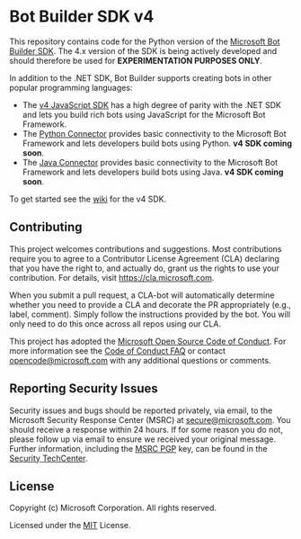 # Bot Builder SDK v4

This repository contains code for the Python version of the [Microsoft Bot Builder SDK](https://github.com/Microsoft/botbuilder-python).
The 4.x version of the SDK is being actively developed and should therefore be used for **EXPERIMENTATION PURPOSES ONLY**.

In addition to the .NET SDK, Bot Builder supports creating bots in other popular programming languages:

- The [v4 JavaScript SDK](https://github.com/Microsoft/botbuilder-js) has a high degree of parity with the .NET SDK 
  and lets you build rich bots using JavaScript for the Microsoft Bot Framework.
- The [Python Connector](https://github.com/Microsoft/botbuilder-python) provides basic connectivity to the Microsoft Bot Framework 
  and lets developers build bots using Python. **v4 SDK coming soon**.
- The [Java Connector](https://github.com/Microsoft/botbuilder-java) provides basic connectivity to the Microsoft Bot Framework 
  and lets developers build bots using Java. **v4 SDK coming soon**.

To get started see the [wiki](https://github.com/Microsoft/botbuilder-python/wiki) for the v4 SDK.

## Contributing

This project welcomes contributions and suggestions.  Most contributions require you to agree to a
Contributor License Agreement (CLA) declaring that you have the right to, and actually do, grant us
the rights to use your contribution. For details, visit https://cla.microsoft.com.

When you submit a pull request, a CLA-bot will automatically determine whether you need to provide
a CLA and decorate the PR appropriately (e.g., label, comment). Simply follow the instructions
provided by the bot. You will only need to do this once across all repos using our CLA.

This project has adopted the [Microsoft Open Source Code of Conduct](https://opensource.microsoft.com/codeofconduct/).
For more information see the [Code of Conduct FAQ](https://opensource.microsoft.com/codeofconduct/faq/) or
contact [opencode@microsoft.com](mailto:opencode@microsoft.com) with any additional questions or comments.

## Reporting Security Issues
Security issues and bugs should be reported privately, via email, to the Microsoft Security Response Center (MSRC) at [secure@microsoft.com](mailto:secure@microsoft.com). You should receive a response within 24 hours. If for some reason you do not, please follow up via email to ensure we received your original message. Further information, including the [MSRC PGP](https://technet.microsoft.com/en-us/security/dn606155) key, can be found in the [Security TechCenter](https://technet.microsoft.com/en-us/security/default).

## License

Copyright (c) Microsoft Corporation. All rights reserved.

Licensed under the [MIT](https://github.com/Microsoft/vscode/blob/master/LICENSE.txt) License.
